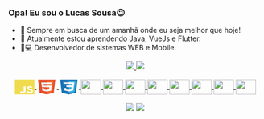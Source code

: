 ### Opa! Eu sou o Lucas Sousa😉


- 🏃‍ Sempre em busca de um amanhã onde eu seja melhor que hoje!
- 👀 Atualmente estou aprendendo Java, VueJs e Flutter.
- 📱💻 Desenvolvedor de sistemas WEB e Mobile.

<div align="center">
  <a href="https://github.com/LucasSous">
  <img height="160em" src="https://github-readme-stats.vercel.app/api?username=LucasSous&show_icons=true&theme=radical&include_all_commits=true&count_private=true"/>
  <img height="160em" src="https://github-readme-stats.vercel.app/api/top-langs/?username=LucasSous&layout=compact&langs_count=7&theme=radical"/>
</div>
<div align="center" style="display: inline_block"><br>
  <img align="center" alt="Rafa-Js" height="30" width="40" src="https://raw.githubusercontent.com/devicons/devicon/master/icons/javascript/javascript-plain.svg">
  <img align="center" alt="Rafa-HTML" height="30" width="40" src="https://raw.githubusercontent.com/devicons/devicon/master/icons/html5/html5-original.svg">
  <img align="center" alt="Rafa-CSS" height="30" width="40" src="https://raw.githubusercontent.com/devicons/devicon/master/icons/css3/css3-original.svg">
  <img align="center" height="30" width="40" src="https://cdn.jsdelivr.net/gh/devicons/devicon/icons/java/java-original.svg"/>
  <img align="center" height="30" width="40" src="https://cdn.jsdelivr.net/gh/devicons/devicon/icons/vuejs/vuejs-original.svg"/>
  <img align="center" height="30" width="40" src="https://cdn.jsdelivr.net/gh/devicons/devicon/icons/spring/spring-original.svg"/>
  <img align="center" height="30" width="40" src="https://cdn.jsdelivr.net/gh/devicons/devicon/icons/flutter/flutter-original.svg"/>
  <img align="center" height="30" width="40" src="https://cdn.jsdelivr.net/gh/devicons/devicon/icons/dart/dart-original.svg" />
  <img align="center" height="30" width="40" src="https://cdn.jsdelivr.net/gh/devicons/devicon/icons/mysql/mysql-original.svg" />
  <img align="center" height="30" width="40" src="https://cdn.jsdelivr.net/gh/devicons/devicon/icons/postgresql/postgresql-original.svg" />
  <img align="center" height="30" width="40" src="https://cdn.jsdelivr.net/gh/devicons/devicon/icons/git/git-original.svg" />
</div></br>  
  
<div align="center">
  <a href="https://www.instagram.com/luccassousa_13/" target="_blank"><img src="https://img.shields.io/badge/-Instagram-%23E4405F?style=for-the-badge&logo=instagram&logoColor=white" target="_blank"></a>
  <a href="mailto:lucassousadasilva333@gmail.com"><img src="https://img.shields.io/badge/-Gmail-%23333?style=for-the-badge&logo=gmail&logoColor=white" target="_blank"></a>
</div>  

